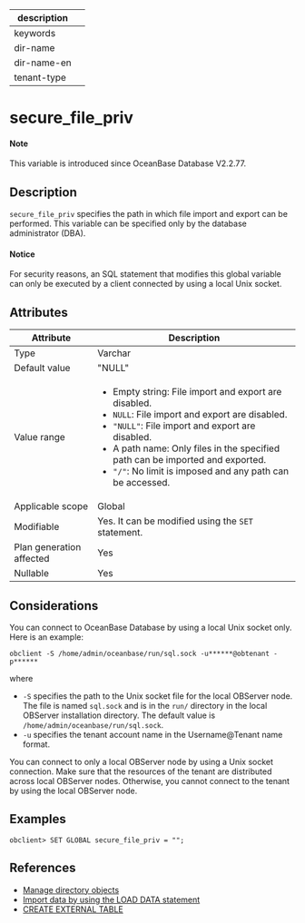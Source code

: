|description||
|---|---|
|keywords||
|dir-name||
|dir-name-en||
|tenant-type||

# secure_file_priv

<main id="notice" type='explain'>
  <h4>Note</h4>
  <p>This variable is introduced since OceanBase Database V2.2.77.</p>
</main>

## Description

`secure_file_priv` specifies the path in which file import and export can be performed. This variable can be specified only by the database administrator (DBA).

<main id="notice" type='notice'>
  <h4>Notice</h4>
  <p>For security reasons, an SQL statement that modifies this global variable can only be executed by a client connected by using a local Unix socket. </p>
</main>

## Attributes

| **Attribute** | **Description** |
|-----------|---------|
| Type | Varchar |
| Default value | "NULL" |
| Value range | <ul><li>Empty string: File import and export are disabled. </li><li> `NULL`: File import and export are disabled.  </li><li> `"NULL"`: File import and export are disabled.  </li><li>A path name: Only files in the specified path can be imported and exported.  </li><li>`"/"`: No limit is imposed and any path can be accessed. </li></ul> |
| Applicable scope | Global |
| Modifiable | Yes. It can be modified using the `SET` statement. |
| Plan generation affected | Yes |
| Nullable | Yes |

## Considerations

You can connect to OceanBase Database by using a local Unix socket only. Here is an example:

```shell
obclient -S /home/admin/oceanbase/run/sql.sock -u******@obtenant -p******
```

where

* `-S` specifies the path to the Unix socket file for the local OBServer node. The file is named `sql.sock` and is in the `run/` directory in the local OBServer installation directory. The default value is `/home/admin/oceanbase/run/sql.sock`.
* `-u` specifies the tenant account name in the Username@Tenant name format.
  
You can connect to only a local OBServer node by using a Unix socket connection. Make sure that the resources of the tenant are distributed across local OBServer nodes. Otherwise, you cannot connect to the tenant by using the local OBServer node.

## Examples

```shell
obclient> SET GLOBAL secure_file_priv = "";
```

## References

* [Manage directory objects](../../../../700.reference/300.database-object-management/200.manage-object-of-oracle-mode/900.manage-directories-of-oracle-mode.md)
* [Import data by using the LOAD DATA statement](../../../../500.data-migration/700.migrate-data-from-csv-file-to-oceanbase-database/200.use-the-load-command-to-load-the-csv-data-file-to-the-oceanbase-database.md)
* [CREATE EXTERNAL TABLE](../../../../700.reference/500.sql-reference/100.sql-syntax/200.common-tenant-of-mysql-mode/600.sql-statement-of-mysql-mode/2200.create-external-table-of-mysql-mode.md)